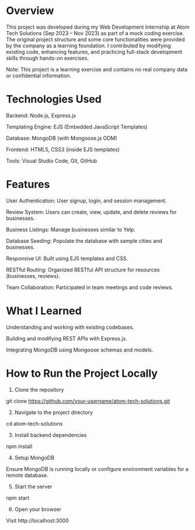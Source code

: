 # Overview
This project was developed during my Web Development Internship at Atom Tech Solutions (Sep 2023 – Nov 2023) as part of a mock coding exercise.
The original project structure and some core functionalities were provided by the company as a learning foundation.
I contributed by modifying existing code, enhancing features, and practicing full-stack development skills through hands-on exercises.

Note: This project is a learning exercise and contains no real company data or confidential information.

# Technologies Used
Backend: Node.js, Express.js

Templating Engine: EJS (Embedded JavaScript Templates)

Database: MongoDB (with Mongoose.js ODM)

Frontend: HTML5, CSS3 (inside EJS templates)

Tools: Visual Studio Code, Git, GitHub

# Features
User Authentication: User signup, login, and session management.

Review System: Users can create, view, update, and delete reviews for businesses.

Business Listings: Manage businesses similar to Yelp.

Database Seeding: Populate the database with sample cities and businesses.

Responsive UI: Built using EJS templates and CSS.

RESTful Routing: Organized RESTful API structure for resources (businesses, reviews).

Team Collaboration: Participated in team meetings and code reviews.

# What I Learned
Understanding and working with existing codebases.

Building and modifying REST APIs with Express.js.

Integrating MongoDB using Mongoose schemas and models.

# How to Run the Project Locally
1. Clone the repository
   
git clone https://github.com/your-username/atom-tech-solutions.git

2. Navigate to the project directory
   
cd atom-tech-solutions

3. Install backend dependencies
   
npm install

4. Setup MongoDB
   
Ensure MongoDB is running locally or configure environment variables for a remote database.

5. Start the server
   
npm start

6. Open your browser
   
Visit http://localhost:3000
